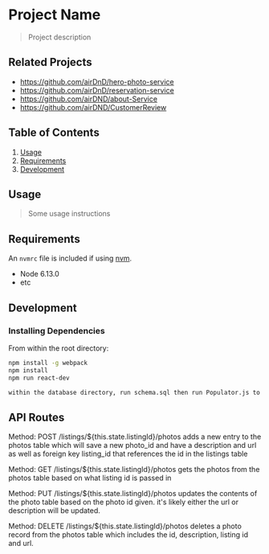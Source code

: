 # Project Name

> Project description

## Related Projects

  - https://github.com/airDnD/hero-photo-service
  - https://github.com/airDnD/reservation-service
  - https://github.com/airDND/about-Service
  - https://github.com/airDND/CustomerReview

## Table of Contents

1. [Usage](#Usage)
1. [Requirements](#requirements)
1. [Development](#development)

## Usage

> Some usage instructions

## Requirements

An `nvmrc` file is included if using [nvm](https://github.com/creationix/nvm).

- Node 6.13.0
- etc

## Development

### Installing Dependencies

From within the root directory:

```sh
npm install -g webpack
npm install
npm run react-dev

within the database directory, run schema.sql then run Populator.js to populate the database.
```
## API Routes

Method: POST /listings/${this.state.listingId}/photos adds a new entry to the photos table which will save a new photo_id and have a description and url as well as foreign key listing_id that references the id in the listings table

Method: GET /listings/${this.state.listingId}/photos gets the photos from the photos table based on what listing id is passed in

Method: PUT /listings/${this.state.listingId}/photos updates the contents of the photo table based on the photo id given. it's likely either the url or description will be updated.

Method: DELETE /listings/${this.state.listingId}/photos deletes a photo record from the photos table which includes the id, description, listing id and url.
 

